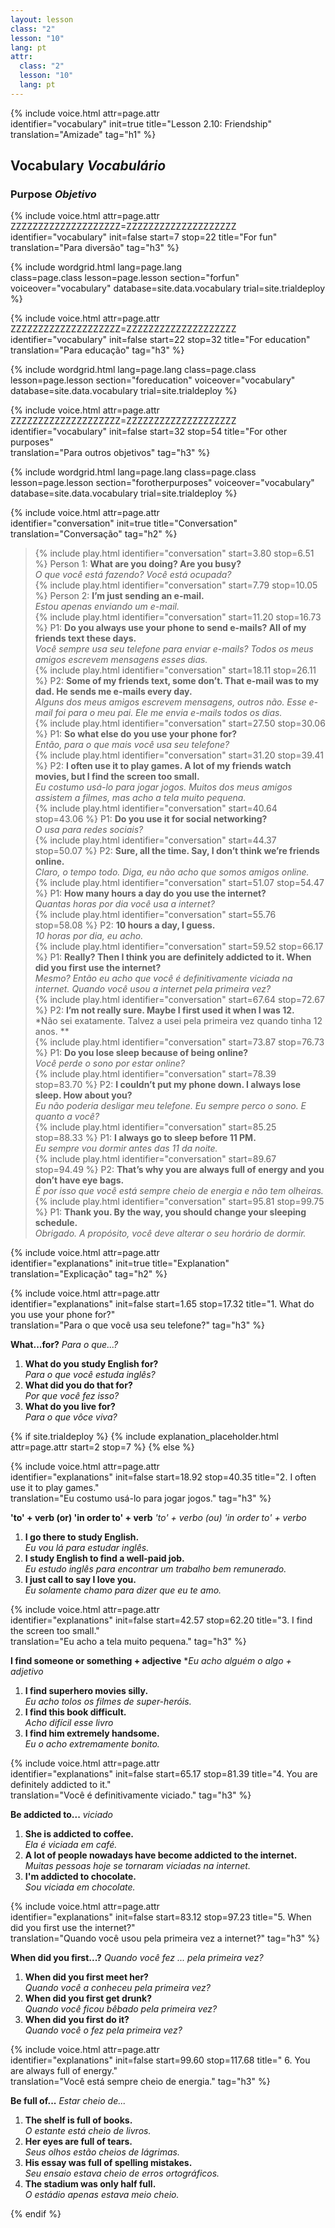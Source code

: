 ```yaml
---
layout: lesson
class: "2"
lesson: "10"
lang: pt
attr:
  class: "2"
  lesson: "10"
  lang: pt
---
```


{%  include voice.html attr=page.attr  
	identifier="vocabulary"  init=true
	title="Lesson 2.10: Friendship"        
	translation="Amizade"
    tag="h1" %}

## Vocabulary   *Vocabulário*

### Purpose   *Objetivo*
{%  include voice.html attr=page.attr    ZZZZZZZZZZZZZZZZZZZZ=ZZZZZZZZZZZZZZZZZZZZ
	identifier="vocabulary"  init=false start=7 stop=22
	title="For fun"        
	translation="Para diversão"
    tag="h3" %}

{% include wordgrid.html lang=page.lang  
		class=page.class 
		lesson=page.lesson 
		section="forfun"
		voiceover="vocabulary"
		database=site.data.vocabulary 
		trial=site.trialdeploy %}

{%  include voice.html attr=page.attr    ZZZZZZZZZZZZZZZZZZZZ=ZZZZZZZZZZZZZZZZZZZZ
	identifier="vocabulary"  init=false start=22 stop=32
	title="For education"        
	translation="Para educação"
    tag="h3" %}

{% include wordgrid.html lang=page.lang
		class=page.class 
		lesson=page.lesson 
		section="foreducation"
		voiceover="vocabulary"
		database=site.data.vocabulary 
		trial=site.trialdeploy %}

{%  include voice.html attr=page.attr    ZZZZZZZZZZZZZZZZZZZZ=ZZZZZZZZZZZZZZZZZZZZ
	identifier="vocabulary"  init=false start=32 stop=54
	title="For other purposes"        
	translation="Para outros objetivos"
    tag="h3" %}

{% include wordgrid.html lang=page.lang
		class=page.class 
		lesson=page.lesson 
		section="forotherpurposes"
		voiceover="vocabulary"
		database=site.data.vocabulary 
		trial=site.trialdeploy %}

{%  include voice.html attr=page.attr  
	identifier="conversation"  init=true
	title="Conversation"        
	translation="Conversação"
    tag="h2" %}		

> {% include play.html identifier="conversation" start=3.80 stop=6.51 %} Person 1: **What are you doing? Are you busy?**  
*O que você está fazendo? Você está ocupada?*    
> {% include play.html identifier="conversation" start=7.79 stop=10.05 %} Person 2: **I’m just sending an e-mail.**  
*Estou apenas enviando um e-mail.*  
> {% include play.html identifier="conversation" start=11.20 stop=16.73 %} P1: **Do you always use your phone to send e-mails? All of my friends text these days.**  
*Você sempre usa seu telefone para enviar e-mails? Todos os meus amigos escrevem mensagens esses dias.*      
> {% include play.html identifier="conversation" start=18.11 stop=26.11 %} P2: **Some of my friends text, some don’t. That e-mail was to my dad. He sends me e-mails every day.**  
*Alguns dos meus amigos escrevem mensagens, outros não. Esse e-mail foi para o meu pai. Ele me envia e-mails todos os dias.*       
> {% include play.html identifier="conversation" start=27.50 stop=30.06 %} P1: **So what else do you use your phone for?**  
*Então, para o que mais você usa seu telefone?*       
> {% include play.html identifier="conversation" start=31.20 stop=39.41 %} P2: **I often use it to play games. A lot of my friends watch movies, but I find the screen too small.**  
*Eu costumo usá-lo para jogar jogos. Muitos dos meus amigos assistem a filmes, mas acho a tela muito pequena.*       
> {% include play.html identifier="conversation" start=40.64 stop=43.06 %} P1: **Do you use it for social networking?**  
*O usa para redes sociais?*       
> {% include play.html identifier="conversation" start=44.37 stop=50.07 %} P2: **Sure, all the time. Say, I don’t think we’re friends online.**  
*Claro, o tempo todo. Diga, eu não acho que somos amigos online.*      
> {% include play.html identifier="conversation" start=51.07 stop=54.47 %} P1: **How many hours a day do you use the internet?**  
*Quantas horas por dia você usa a internet?*      
> {% include play.html identifier="conversation" start=55.76 stop=58.08 %} P2: **10 hours a day, I guess.**  
*10 horas por dia, eu acho.*    
> {% include play.html identifier="conversation" start=59.52 stop=66.17 %} P1: **Really? Then I think you are definitely addicted to it. When did you first use the internet?**  
*Mesmo? Então eu acho que você é definitivamente viciada na internet. Quando você usou a internet pela primeira vez?*    
> {% include play.html identifier="conversation" start=67.64 stop=72.67 %} P2: **I’m not really sure. Maybe I first used it when I was 12.**  
*Não sei exatamente. Talvez a usei pela primeira vez quando tinha 12 anos. **     
> {% include play.html identifier="conversation" start=73.87 stop=76.73 %} P1: **Do you lose sleep because of being online?**  
*Você perde o sono por estar online?*    
> {% include play.html identifier="conversation" start=78.39 stop=83.70 %} P2: **I couldn’t put my phone down. I always lose sleep. How about you?**  
*Eu não poderia desligar meu telefone. Eu sempre perco o sono. E quanto a você?*     
> {% include play.html identifier="conversation" start=85.25 stop=88.33 %} P1: **I always go to sleep before 11 PM.**  
*Eu sempre vou dormir antes das 11 da noite.*     
> {% include play.html identifier="conversation" start=89.67 stop=94.49 %} P2: **That’s why you are always full of energy and you don’t have eye bags.**  
*É por isso que você está sempre cheio de energia e não tem olheiras.*     
> {% include play.html identifier="conversation" start=95.81 stop=99.75 %} P1: **Thank you. By the way, you should change your sleeping schedule.**  
*Obrigado. A propósito, você deve alterar o seu horário de dormir.*      

{%  include voice.html attr=page.attr  
	identifier="explanations"  init=true
	title="Explanation"        
	translation="Explicação"
    tag="h2" %}

{%  include voice.html attr=page.attr  
	identifier="explanations"  init=false start=1.65 stop=17.32
	title="1. What do you use your phone for?"        
	translation="Para o que você usa seu telefone?"
    tag="h3" %}
 
**What...for?**     *Para o que...?* 

1. **What do you study English for?**  
*Para o que você estuda inglês?*
2. **What did you do that for?**  
*Por que você fez isso?*
3. **What do you live for?**  
*Para o que vôce viva?*

{% if site.trialdeploy %}
	{% include explanation_placeholder.html  attr=page.attr     start=2 stop=7 %}
	{% else %}

{%  include voice.html attr=page.attr  
	identifier="explanations"  init=false start=18.92 stop=40.35
	title="2. I often use it to play games."        
	translation="Eu costumo usá-lo para jogar jogos."
    tag="h3" %}

**'to' + verb (or) 'in order to' + verb**     *'to' + verbo (ou) 'in order to' + verbo*

1. **I go there to study English.**  
*Eu vou lá para estudar inglês.*   
2. **I study English to find a well-paid job.**  
*Eu estudo inglês para encontrar um trabalho bem remunerado.*   
3. **I just call to say I love you.**  
*Eu solamente chamo para dizer que eu te amo.*    

{%  include voice.html attr=page.attr  
	identifier="explanations"  init=false start=42.57 stop=62.20
	title="3. I find the screen too small."        
	translation="Eu acho a tela muito pequena."
    tag="h3" %}

**I find someone or something + adjective**     **Eu acho alguém o algo + adjetivo*

1. **I find superhero movies silly.**  
*Eu acho tolos os filmes de super-heróis.*  
2. **I find this book difficult.**  
*Acho difícil esse livro*   
3. **I find him extremely handsome.**  
*Eu o acho extremamente bonito.*   

{%  include voice.html attr=page.attr  
	identifier="explanations"  init=false start=65.17 stop=81.39
	title="4. You are definitely addicted to it."        
	translation="Você é definitivamente viciado."
    tag="h3" %}

**Be addicted to...**     *viciado*

1. **She is addicted to coffee.**  
*Ela é viciada em café.*    
2. **A lot of people nowadays have become addicted to the internet.**  
*Muitas pessoas hoje se tornaram viciadas na internet.*   
3. **I'm addicted to chocolate.**  
*Sou viciada em chocolate.*   

{%  include voice.html attr=page.attr  
	identifier="explanations"  init=false start=83.12 stop=97.23
	title="5. When did you first use the internet?"        
	translation="Quando você usou pela primeira vez a internet?"
    tag="h3" %}

**When did you first...?**     *Quando você fez ... pela primeira vez?*

1. **When did you first meet her?**  
*Quando você a conheceu pela primeira vez?*   
2. **When did you first get drunk?**  
*Quando você ficou bêbado pela primeira vez?*    
3. **When did you first do it?**  
*Quando você o fez pela primeira vez?*   

{%  include voice.html attr=page.attr  
	identifier="explanations"  init=false start=99.60 stop=117.68
	title=" 6. You are always full of energy."        
	translation="Você está sempre cheio de energia."
    tag="h3" %}
	
**Be full of...**     *Estar cheio de...* 

1. **The shelf is full of books.**  
*O estante está cheio de livros.*   
2. **Her eyes are full of tears.**   
*Seus olhos estão cheios de lágrimas.*   
3. **His essay was full of spelling mistakes.**  
*Seu ensaio estava cheio de erros ortográficos.*   
4. **The stadium was only half full.**  
*O estádio apenas estava meio cheio.*   


{% endif %}
